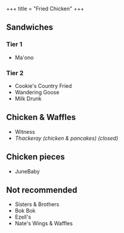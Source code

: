 +++
title = "Fried Chicken"
+++

## Sandwiches
### Tier 1
- Ma'ono

### Tier 2
- Cookie's Country Fried
- Wandering Goose
- Milk Drunk

## Chicken & Waffles
- Witness
- _Thackeray (chicken & pancakes) (closed)_

## Chicken pieces
- JuneBaby

## Not recommended
- Sisters & Brothers
- Bok Bok
- Ezell's
- Nate's Wings & Waffles
